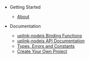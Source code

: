 * Getting Started
	* [About](/)
	
* Documentation
	* [uplink-nodejs Binding Functions](/library.md)
	* <a href="/api-doc/index.html">uplink-nodejs API Documentation</a>
	* [Types, Errors and Constants](/types.md)
	* [Create Your Own Project](/tutorial.md)
